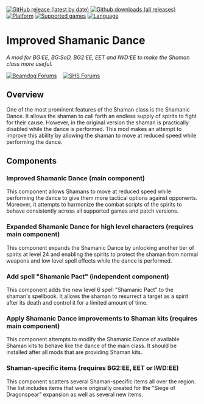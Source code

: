 [![GitHub release (latest by date)](https://img.shields.io/github/v/release/Argent77/A7-ImprovedShamanicDance?color=darkred&include_prereleases&label=latest%20release)](https://github.com/Argent77/A7-ImprovedShamanicDance/releases/latest)
[![Github downloads (all releases)](https://img.shields.io/github/downloads/Argent77/A7-ImprovedShamanicDance/total.svg?color=gold)](https://github.com/Argent77/A7-ImprovedShamanicDance/releases)
[![Platform](https://img.shields.io/static/v1?label=platform&message=Windows%20%7C%20macOS%20%7C%20Linux%20%7C%20Project%20Infinity&color=informational)](https://github.com/Argent77/A7-ImprovedShamanicDance/releases/latest)
[![Supported games](https://img.shields.io/static/v1?label=supported%20games&message=BG%3AEE%20%7C%20SoD%20%7C%20BG2%3AEE%20%7C%20EET%20%7C%20IWD%3AEE&color=indigo)](https://github.com/Argent77/A7-ImprovedShamanicDance)
[![Language](https://img.shields.io/static/v1?label=language&message=English%20%7C%20French%20%7C%20German%20%7C%20Italian%20%7C%20Polish&color=limegreen)](https://github.com/Argent77/A7-ImprovedShamanicDance)

# Improved Shamanic Dance
*A mod for BG:EE, BG:SoD, BG2:EE, EET and IWD:EE to make the Shaman class more useful.*

[![Beamdog Forums](https://img.shields.io/static/v1?label=Discussion&message=Beamdog%20Forums&color=444&labelColor=eee&style=for-the-badge)](https://forums.beamdog.com/discussion/58676 "Beamdog Forums")
&nbsp;&nbsp;
[![SHS Forums](https://img.shields.io/static/v1?label=Discussion&message=SHS%20Forums&color=951514&labelColor=eee&style=for-the-badge)](http://www.shsforums.net/topic/59265-mod-improved-shamanic-dance/ "Spellhold Studios Forums")

## Overview
One of the most prominent features of the Shaman class is the Shamanic Dance. It allows the shaman to call forth an endless supply of spirits to fight for their cause. However, in the original version the shaman is practically disabled while the dance is performed. This mod makes an attempt to improve this ability by allowing the shaman to move at reduced speed while performing the dance.


## Components

### Improved Shamanic Dance (main component)

This component allows Shamans to move at reduced speed while performing the dance to give them more tactical options against opponents. Moreover, it attempts to harmonize the combat scripts of the spirits to behave consistently across all supported games and patch versions.


### Expanded Shamanic Dance for high level characters (requires main component)

This component expands the Shamanic Dance by unlocking another tier of spirits at level 24 and enabling the spirits to protect the shaman from normal weapons and low level spell effects while the dance is performed.


### Add spell "Shamanic Pact" (independent component)

This component adds the new level 6 spell "Shamanic Pact" to the shaman's spellbook. It allows the shaman to resurrect a target as a spirit after its death and control it for a limited amount of time.


### Apply Shamanic Dance improvements to Shaman kits (requires main component)

This component attempts to modify the Shamanic Dance of available Shaman kits to behave like the dance of the main class. It should be installed after all mods that are providing Shaman kits.


### Shaman-specific items (requires BG2:EE, EET or IWD:EE)

This component scatters several Shaman-specific items all over the region. The list includes items that were originally created for the "Siege of Dragonspear" expansion as well as several new items.
